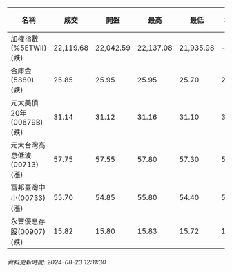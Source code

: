 | 名稱 | 成交 | 開盤 | 最高 | 最低 | 均價 | 成交金額(億) | 昨收 | 漲跌幅 | 漲跌 | 總量 | 昨量 | 振幅 |
| -------- | -------- | -------- | -------- |-------- | -------- | -------- |-------- |-------- |-------- | -------- | -------- |-------- |
|加權指數(%5ETWII) (跌)|22,119.68|22,042.59|22,137.08|21,935.98|-|2,199.95|22,148.83|0.13%|29.15|6,197,997|0|0.91%|
|合庫金(5880) (跌)|25.85|25.95|25.95|25.70|25.81|0.825|25.95|0.39%|0.10|3,195|6,737|0.96%|
|元大美債20年(00679B) (跌)|31.14|31.12|31.16|31.10|31.13|16.07|31.28|0.45%|0.14|51,593|45,239|0.19%|
|元大台灣高息低波(00713) (漲)|57.75|57.55|57.80|57.30|57.50|2.31|57.65|0.17%|0.10|4,025|6,058|0.87%|
|富邦臺灣中小(00733) (漲)|55.70|54.85|55.80|54.40|54.84|0.452|55.15|1.00%|0.55|824|734|2.54%|
|永豐優息存股(00907) (跌)|15.82|15.80|15.83|15.72|15.78|0.852|15.84|0.13%|0.02|5,402|16,297|0.69%|
###### 資料更新時間: 2024-08-23 12:11:30